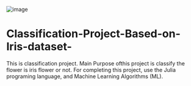 

![image](https://github.com/user-attachments/assets/bb0d9174-fa20-4ff0-ac9f-729138ddf995)


# Classification-Project-Based-on-Iris-dataset-
This is classification project. Main Purpose ofthis project is classify the flower is iris flower or not. For completing this project, use the Julia programing language, and Machine Learning Algorithms (ML).
